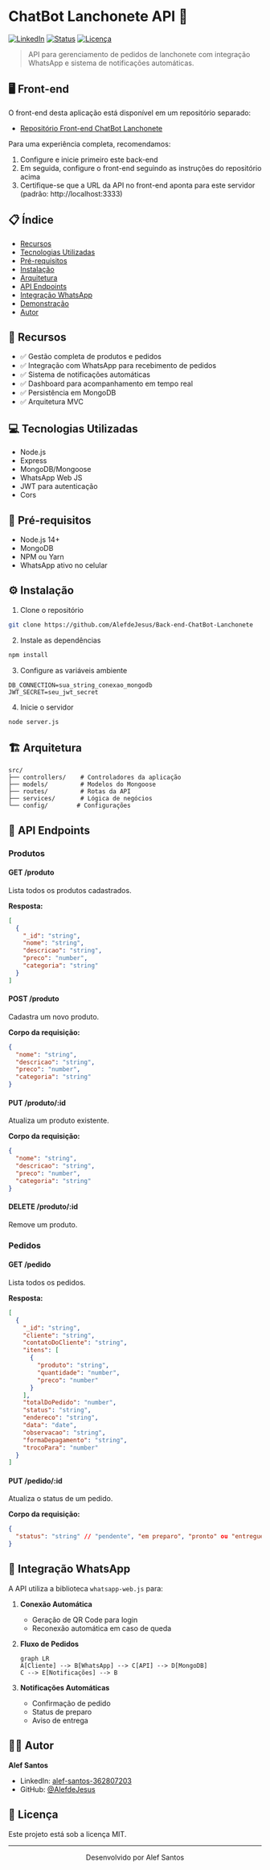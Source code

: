 # ChatBot Lanchonete API 🍔



[![LinkedIn](https://img.shields.io/badge/LinkedIn-Compartilhe-blue.svg)](https://www.linkedin.com/sharing/share-offsite/?url=https://github.com/AlefdeJesus/Back-end-ChatBot-Lanchonete)
[![Status](https://img.shields.io/badge/Status-Em%20Desenvolvimento-green)]()
[![Licença](https://img.shields.io/badge/Licença-MIT-purple)]()

> API para gerenciamento de pedidos de lanchonete com integração WhatsApp e sistema de notificações automáticas.


## 🖥️ Front-end

O front-end desta aplicação está disponível em um repositório separado:

- [Repositório Front-end ChatBot Lanchonete](https://github.com/AlefdeJesus/Front-End-ChatBot-Lanchonete)

Para uma experiência completa, recomendamos:

1. Configure e inicie primeiro este back-end
2. Em seguida, configure o front-end seguindo as instruções do repositório acima
3. Certifique-se que a URL da API no front-end aponta para este servidor (padrão: http://localhost:3333)

## 📋 Índice

- [Recursos](#-recursos)
- [Tecnologias Utilizadas](#-tecnologias-utilizadas)
- [Pré-requisitos](#-pré-requisitos)
- [Instalação](#-instalação)
- [Arquitetura](#-arquitetura)
- [API Endpoints](#-api-endpoints)
- [Integração WhatsApp](#-integração-whatsapp)
- [Demonstração](#-demonstração)
- [Autor](#-autor)

## 🚀 Recursos

- ✅ Gestão completa de produtos e pedidos
- ✅ Integração com WhatsApp para recebimento de pedidos
- ✅ Sistema de notificações automáticas
- ✅ Dashboard para acompanhamento em tempo real
- ✅ Persistência em MongoDB
- ✅ Arquitetura MVC

## 💻 Tecnologias Utilizadas

- Node.js
- Express
- MongoDB/Mongoose
- WhatsApp Web JS
- JWT para autenticação
- Cors

## 📝 Pré-requisitos

- Node.js 14+
- MongoDB
- NPM ou Yarn
- WhatsApp ativo no celular

## ⚙️ Instalação

1. Clone o repositório

```bash
git clone https://github.com/AlefdeJesus/Back-end-ChatBot-Lanchonete
```

2. Instale as dependências

```bash
npm install
```

3. Configure as variáveis ambiente

```env
DB_CONNECTION=sua_string_conexao_mongodb
JWT_SECRET=seu_jwt_secret
```

4. Inicie o servidor

```bash
node server.js
```

## 🏗️ Arquitetura

```
src/
├── controllers/    # Controladores da aplicação
├── models/         # Modelos do Mongoose
├── routes/         # Rotas da API
├── services/       # Lógica de negócios
└── config/        # Configurações
```

## 📡 API Endpoints

### Produtos

#### GET /produto

Lista todos os produtos cadastrados.

**Resposta:**

```json
[
  {
    "_id": "string",
    "nome": "string",
    "descricao": "string",
    "preco": "number",
    "categoria": "string"
  }
]
```

#### POST /produto

Cadastra um novo produto.

**Corpo da requisição:**

```json
{
  "nome": "string",
  "descricao": "string",
  "preco": "number",
  "categoria": "string"
}
```

#### PUT /produto/:id

Atualiza um produto existente.

**Corpo da requisição:**

```json
{
  "nome": "string",
  "descricao": "string",
  "preco": "number",
  "categoria": "string"
}
```

#### DELETE /produto/:id

Remove um produto.

### Pedidos

#### GET /pedido

Lista todos os pedidos.

**Resposta:**

```json
[
  {
    "_id": "string",
    "cliente": "string",
    "contatoDoCliente": "string",
    "itens": [
      {
        "produto": "string",
        "quantidade": "number",
        "preco": "number"
      }
    ],
    "totalDoPedido": "number",
    "status": "string",
    "endereco": "string",
    "data": "date",
    "observacao": "string",
    "formaDepagamento": "string",
    "trocoPara": "number"
  }
]
```

#### PUT /pedido/:id

Atualiza o status de um pedido.

**Corpo da requisição:**

```json
{
  "status": "string" // "pendente", "em preparo", "pronto" ou "entregue"
}
```

## 🤖 Integração WhatsApp

A API utiliza a biblioteca `whatsapp-web.js` para:

1. **Conexão Automática**

   - Geração de QR Code para login
   - Reconexão automática em caso de queda

2. **Fluxo de Pedidos**

   ```mermaid
   graph LR
   A[Cliente] --> B[WhatsApp] --> C[API] --> D[MongoDB]
   C --> E[Notificações] --> B
   ```

3. **Notificações Automáticas**
   - Confirmação de pedido
   - Status de preparo
   - Aviso de entrega



## 👨‍💻 Autor

**Alef Santos**

- LinkedIn: [alef-santos-362807203](https://www.linkedin.com/in/alef-santos-362807203)
- GitHub: [@AlefdeJesus](https://github.com/AlefdeJesus)

## 📄 Licença

Este projeto está sob a licença MIT.

---

<p align="center">
  Desenvolvido por Alef Santos
</p>

